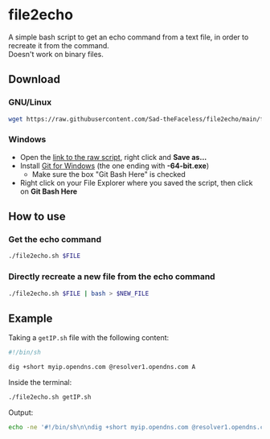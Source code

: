# file2echo
A simple bash script to get an echo command from a text file, in order to recreate it from the command.  
Doesn't work on binary files.

## Download
### GNU/Linux
```bash
wget https://raw.githubusercontent.com/Sad-theFaceless/file2echo/main/file2echo.sh && chmod +x file2echo.sh
```
### Windows
- Open the [link to the raw script](https://raw.githubusercontent.com/Sad-theFaceless/file2echo/main/file2echo.sh), right click and **Save as...**
- Install [Git for Windows](https://github.com/git-for-windows/git/releases/latest) (the one ending with **-64-bit.exe**)
  - Make sure the box "Git Bash Here" is checked
- Right click on your File Explorer where you saved the script, then click on **Git Bash Here**

## How to use
### Get the echo command
```bash
./file2echo.sh $FILE
```
### Directly recreate a new file from the echo command
```bash
./file2echo.sh $FILE | bash > $NEW_FILE
```

## Example
Taking a `getIP.sh` file with the following content:
```bash
#!/bin/sh

dig +short myip.opendns.com @resolver1.opendns.com A
```
Inside the terminal:
```bash
./file2echo.sh getIP.sh
```
Output:
```bash
echo -ne '#!/bin/sh\n\ndig +short myip.opendns.com @resolver1.opendns.com A\n'
```
